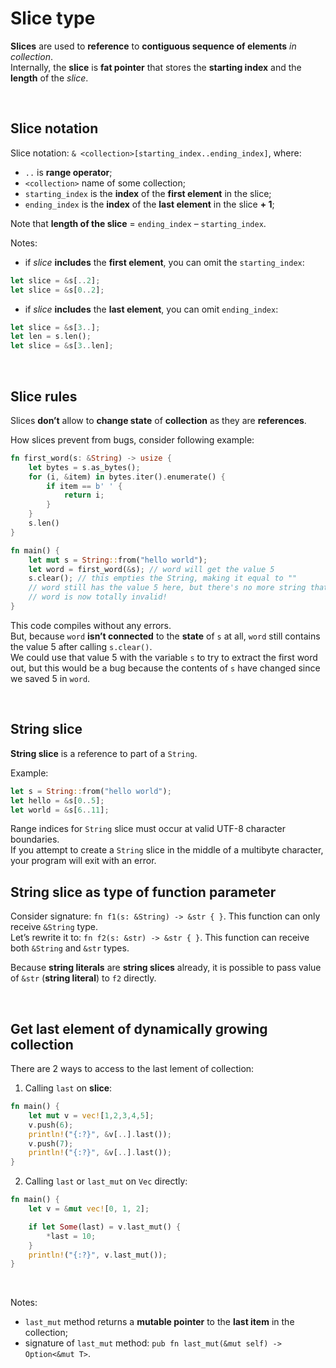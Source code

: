 # Slice type
**Slices** are used to **reference** to **contiguous sequence of elements** *in collection*.<br>
Internally, the **slice** is **fat pointer** that stores the **starting index** and the **length** of the *slice*.<br>

<br>

## Slice notation
Slice notation: ``& <collection>[starting_index..ending_index]``, where:
- ``..`` is **range operator**;
- ``<collection>`` name of some collection;
- ``starting_index`` is the **index** of the **first element** in the slice;
- ``ending_index`` is the **index** of the **last element** in the slice **+ 1**;

Note that **length of the slice** =  ``ending_index`` – ``starting_index``.<br>

Notes:
- if *slice* **includes** the **first element**, you can omit the ``starting_index``:
```Rust
let slice = &s[..2];
let slice = &s[0..2];
```
- if *slice* **includes** the **last element**, you can omit ``ending_index``:
```Rust
let slice = &s[3..];
let len = s.len();
let slice = &s[3..len];
```

<br>

## Slice rules
Slices **don’t** allow to **change state** of **collection** as they are **references**.<br>

How slices prevent from bugs, consider following example:
```Rust
fn first_word(s: &String) -> usize {
    let bytes = s.as_bytes();
    for (i, &item) in bytes.iter().enumerate() {
        if item == b' ' {
            return i;
        }
    }
    s.len()
}

fn main() {
    let mut s = String::from("hello world");
    let word = first_word(&s); // word will get the value 5
    s.clear(); // this empties the String, making it equal to ""
    // word still has the value 5 here, but there's no more string that
    // word is now totally invalid!
}
```

This code compiles without any errors.<br>
But, because ``word`` **isn’t connected** to the **state** of ``s`` at all, ``word`` still contains the value 5 after calling ``s.clear()``.<br>
We could use that value 5 with the variable ``s`` to try to extract the first word out, but this would be a bug because the contents of ``s`` have changed since we saved 5 in ``word``.<br>

<br>

## String slice
**String slice** is a reference to part of a ``String``.<br>

Example:
```Rust
let s = String::from("hello world");
let hello = &s[0..5];
let world = &s[6..11];
```

Range indices for ``String`` slice must occur at valid UTF-8 character boundaries.<br>
If you attempt to create a ``String`` slice in the middle of a multibyte character, your program will exit with an error.

## String slice as type of function parameter
Consider signature: ``fn f1(s: &String) -> &str { }``. This function can only receive ``&String`` type.<br>
Let’s rewrite it to: ``fn f2(s: &str) -> &str { }``. This function can receive both ``&String`` and ``&str`` types.<br>

Because **string literals** are **string slices** already, it is possible to pass value of ``&str`` (**string literal**) to ``f2`` directly.

<br>

## Get last element of dynamically growing collection
There are 2 ways to access to the last lement of collection:
1. Calling ``last`` on **slice**:
```Rust
fn main() {
    let mut v = vec![1,2,3,4,5];
    v.push(6);
    println!("{:?}", &v[..].last());
    v.push(7);
    println!("{:?}", &v[..].last());
}
```
2. Calling ``last`` or ``last_mut`` on ``Vec`` directly:
```Rust
fn main() {
    let v = &mut vec![0, 1, 2];

    if let Some(last) = v.last_mut() {
        *last = 10;
    }
    println!("{:?}", v.last_mut());
}
```

<br>

Notes:
 - ``last_mut`` method returns a **mutable pointer** to the **last item** in the collection;
 - signature of ``last_mut`` method: ``pub fn last_mut(&mut self) -> Option<&mut T>``.
